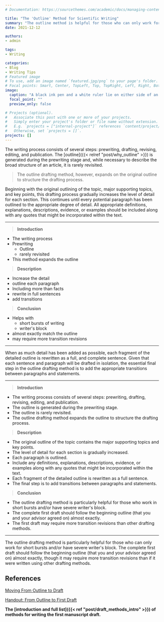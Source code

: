 ```yaml
---
# Documentation: https://sourcethemes.com/academic/docs/managing-content/

title: "The 'Outline' Method for Scientific Writing"
summary: "The outline method is helpful for those who can only work for short bursts and/or have severe writer's block."
date: 2021-12-12

authors: 
- admin

tags: 
- Writing

categories: 
- Blog
- Writing Tips
# Featured image
# To use, add an image named `featured.jpg/png` to your page's folder.
# Focal points: Smart, Center, TopLeft, Top, TopRight, Left, Right, BottomLeft, Bottom, BottomRight.
image:
  caption: "A black ink pen and a white ruler lie on either side of an engineer’s sketch of a building. Image by [Lorenzo Cafaro](https://pixabay.com/users/3844328-3844328/?utm_source=link-attribution&amp;utm_medium=referral&amp;utm_campaign=image&amp;utm_content=1857175) from [Pixabay](https://pixabay.com/?utm_source=link-attribution&amp;utm_medium=referral&amp;utm_campaign=image&amp;utm_content=1857175)"
  focal_point: ""
  preview_only: false

# Projects (optional).
#   Associate this post with one or more of your projects.
#   Simply enter your project's folder or file name without extension.
#   E.g. `projects = ["internal-project"]` references `content/project/deep-learning/index.md`.
#   Otherwise, set `projects = []`.
projects: []
---
```


The writing process consists of several steps: prewriting, drafting, revising, editing, and publication. The [outline]({{< relref "post/why_outline" >}}) is generated during the prewriting stage and, while necessary to describe the broad structure of an article, it is rarely revisited. 

>The outline drafting method, however, expands on the original outline to structure the drafting process. 

Beginning with the original outlining of the topic, major supporting topics, and key points, this drafting process gradually increases the level of detail for each section. This continues until every potential paragraph has been outlined to the appropriate degree of detail. All appropriate definitions, explanations, descriptions, evidence, or examples should be included along with any quotes that might be incorporated within the text. 

***

>**Introduction**
  - The writing process 
  - Prewriting
    - Outline
    - rarely revisited 
  - This method expands the outline 
  
>**Description**
  - Increase the detail
  - outline each paragraph 
  - Including more than facts 
  - rewrite in full sentences 
  - add transitions 
  
>**Conclusion**
  - Helps with 
    - short bursts of writing 
    - writer's block 
  - almost exactly match the outline 
  - may require more transition revisions
  
***

When as much detail has been added as possible, each fragment of the detailed outline is rewritten as a full, and complete sentence. Given that each sentence and paragraph will be drafted in isolation, the essential final step in the outline drafting method is to add the appropriate transitions between paragraphs and statements. 

***

>**Introduction**
  - The writing process consists of several steps: prewriting, drafting, revising, editing, and publication. 
  - The outline is generated during the prewriting stage. 
  - The outline is rarely revisited. 
  - The outline drafting method expands the outline to structure the drafting process.

>**Description**
  - The original outline of the topic contains the major supporting topics and key points.
  - The level of detail for each section is gradually increased. 
  - Each paragraph is outlined. 
  - Include any definitions, explanations, descriptions, evidence, or examples along with any quotes that might be incorporated within the text. 
  - Each fragment of the detailed outline is rewritten as a full sentence. 
  - The final step is to add transitions between paragraphs and statements.

>**Conclusion**
  - The outline drafting method is particularly helpful for those who work in short bursts and/or have severe writer's block. 
  - The complete first draft should follow the beginning outline (that you and your advisor agreed on) almost exactly.
  - The first draft may require more transition revisions than other drafting methods. 

***

The outline drafting method is particularly helpful for those who can only work for short bursts and/or have severe writer's block. The complete first draft should follow the beginning outline (that you and your advisor agreed on) almost exactly, though it may require more transition revisions than if it were written using other drafting methods. 

## References

[Moving From Outline to Draft](https://courses.lumenlearning.com/englishcomp1/chapter/video-moving-from-outline-to-draft/)

[Handout: From Outline to First Draft](https://dept.writing.wisc.edu/wac/handout-from-outline-to-first-draft/)

**The [introduction and full list]({{< ref "post/draft_methods_intro" >}}) of methods for writing the first manuscript draft.**
